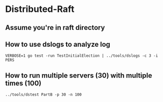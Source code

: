 # Distributed-Raft

## Assume you're in raft directory

## How to use dslogs to analyze log 
```
VERBOSE=1 go test -run TestInitialElection | ../tools/dslogs -c 3 -i PERS
```

## How to run multiple servers (30) with multiple times (100)
```
../tools/dstest PartB -p 30 -n 100  
```
